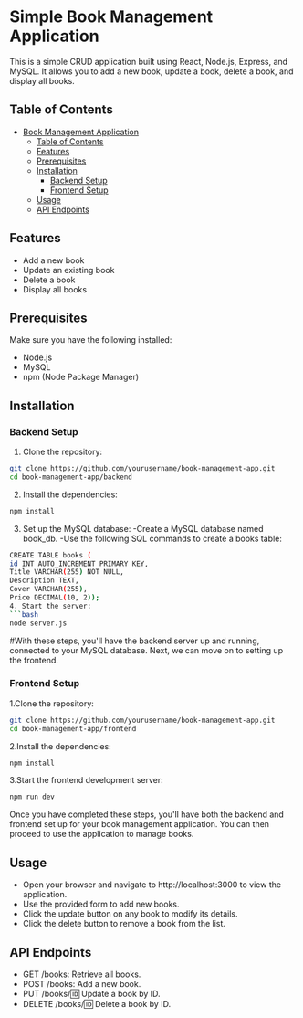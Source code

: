 # Simple Book Management Application

This is a simple CRUD application built using React, Node.js, Express, and MySQL. It allows you to add a new book, update a book, delete a book, and display all books.

## Table of Contents

- [Book Management Application](#book-management-application)
  - [Table of Contents](#table-of-contents)
  - [Features](#features)
  - [Prerequisites](#prerequisites)
  - [Installation](#installation)
    - [Backend Setup](#backend-setup)
    - [Frontend Setup](#frontend-setup)
  - [Usage](#usage)
  - [API Endpoints](#api-endpoints)

## Features

- Add a new book
- Update an existing book
- Delete a book
- Display all books

## Prerequisites

Make sure you have the following installed:

- Node.js
- MySQL
- npm (Node Package Manager)

## Installation

### Backend Setup

1. Clone the repository:

```bash
git clone https://github.com/yourusername/book-management-app.git
cd book-management-app/backend
```
2. Install the dependencies:
```bash
npm install
```
3. Set up the MySQL database:
   -Create a MySQL database named book_db.
   -Use the following SQL commands to create a books table:
```bash
CREATE TABLE books (
id INT AUTO_INCREMENT PRIMARY KEY,
Title VARCHAR(255) NOT NULL,
Description TEXT,
Cover VARCHAR(255),
Price DECIMAL(10, 2)); 
4. Start the server:
```bash
node server.js
```
#With these steps, you'll have the backend server up and running, connected to your MySQL database. Next, we can move on to setting up the frontend.

### Frontend Setup
1.Clone the repository:
```bash
git clone https://github.com/yourusername/book-management-app.git
cd book-management-app/frontend
```
2.Install the dependencies:
```bash
npm install
```
3.Start the frontend development server:
```bash
npm run dev
```
Once you have completed these steps, you'll have both the backend and frontend set up for your book management application. You can then proceed to use the application to manage books.

## Usage
- Open your browser and navigate to http://localhost:3000 to view the application.
- Use the provided form to add new books.
- Click the update button on any book to modify its details.
- Click the delete button to remove a book from the list.

## API Endpoints
- GET /books: Retrieve all books.
- POST /books: Add a new book.
- PUT /books/:id: Update a book by ID.
- DELETE /books/:id: Delete a book by ID.





